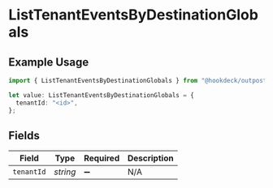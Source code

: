 # ListTenantEventsByDestinationGlobals

## Example Usage

```typescript
import { ListTenantEventsByDestinationGlobals } from "@hookdeck/outpost-sdk/models/operations";

let value: ListTenantEventsByDestinationGlobals = {
  tenantId: "<id>",
};
```

## Fields

| Field              | Type               | Required           | Description        |
| ------------------ | ------------------ | ------------------ | ------------------ |
| `tenantId`         | *string*           | :heavy_minus_sign: | N/A                |